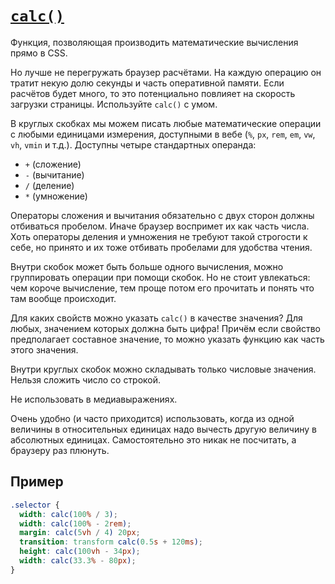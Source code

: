 # [`calc()`](../index.md)

Функция, позволяющая производить математические вычисления прямо в CSS.

Но лучше не перегружать браузер расчётами. На каждую операцию он тратит некую долю секунды и часть оперативной памяти. Если расчётов будет много, то это потенциально повлияет на скорость загрузки страницы. Используйте `calc()` с умом.

В круглых скобках мы можем писать любые математические операции с любыми единицами измерения, доступными в вебе (`%`, `px`, `rem`, `em`, `vw`, `vh`, `vmin` и т.д.). Доступны четыре стандартных операнда:

- `+` (сложение)
- `-` (вычитание)
- `/` (деление)
- `*` (умножение)

Операторы сложения и вычитания обязательно с двух сторон должны отбиваться пробелом. Иначе браузер воспримет их как часть числа. Хоть операторы деления и умножения не требуют такой строгости к себе, но принято и их тоже отбивать пробелами для удобства чтения.

Внутри скобок может быть больше одного вычисления, можно группировать операции при помощи скобок. Но не стоит увлекаться: чем короче вычисление, тем проще потом его прочитать и понять что там вообще происходит.

Для каких свойств можно указать `calc()` в качестве значения? Для любых, значением которых должна быть цифра! Причём если свойство предполагает составное значение, то можно указать функцию как часть этого значения.

Внутри круглых скобок можно складывать только числовые значения. Нельзя сложить число со строкой.

Не использовать в медиавыражениях.

Очень удобно (и часто приходится) использовать, когда из одной величины в относительных единицах надо вычесть другую величину в абсолютных единицах. Самостоятельно это никак не посчитать, а браузеру раз плюнуть.

## Пример

```css
.selector {
  width: calc(100% / 3);
  width: calc(100% - 2rem);
  margin: calc(5vh / 4) 20px;
  transition: transform calc(0.5s + 120ms);
  height: calc(100vh - 34px);
  width: calc(33.3% - 80px);
}
```
